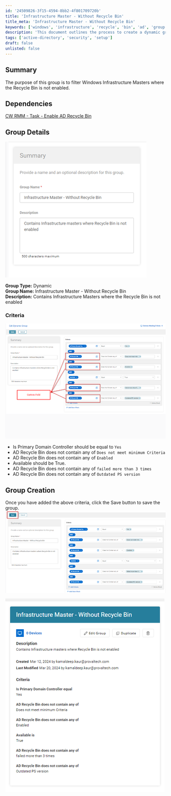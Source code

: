 ```yaml
---
id: '24509826-3f15-4594-8bb2-4f801709720b'
title: 'Infrastructure Master - Without Recycle Bin'
title_meta: 'Infrastructure Master - Without Recycle Bin'
keywords: ['windows', 'infrastructure', 'recycle', 'bin', 'ad', 'group', 'criteria']
description: 'This document outlines the process to create a dynamic group in ConnectWise RMM that filters Infrastructure Masters where the Recycle Bin is not enabled. It includes criteria for the group and dependencies for enabling the AD Recycle Bin.'
tags: ['active-directory', 'security', 'setup']
draft: false
unlisted: false
---
```


## Summary

The purpose of this group is to filter Windows Infrastructure Masters where the Recycle Bin is not enabled.

## Dependencies

[CW RMM - Task - Enable AD Recycle Bin](https://proval.itglue.com/DOC-5078775-15349513)

## Group Details

![Image](../../../static/img/Infrastructure-Master---Without-Recycle-Bin/image_1.png)

**Group Type:** Dynamic  
**Group Name:** Infrastructure Master - Without Recycle Bin  
**Description:** Contains Infrastructure Masters where the Recycle Bin is not enabled  

### Criteria

![Image](../../../static/img/Infrastructure-Master---Without-Recycle-Bin/image_2.png)

- Is Primary Domain Controller should be equal to `Yes`
- AD Recycle Bin does not contain any of `Does not meet minimum Criteria`
- AD Recycle Bin does not contain any of `Enabled`
- Available should be True.
- AD Recycle Bin does not contain any of `failed more than 3 times`
- AD Recycle Bin does not contain any of `Outdated PS version`

## Group Creation

Once you have added the above criteria, click the Save button to save the group.  
![Image](../../../static/img/Infrastructure-Master---Without-Recycle-Bin/image_3.png)

![Image](../../../static/img/Infrastructure-Master---Without-Recycle-Bin/image_4.png)
